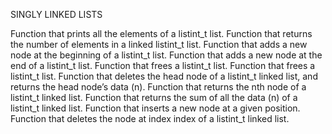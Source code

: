 SINGLY LINKED LISTS

Function that prints all the elements of a listint_t list.
Function that returns the number of elements in a linked listint_t list.
Function that adds a new node at the beginning of a listint_t list.
Function that adds a new node at the end of a listint_t list.
Function that frees a listint_t list.
Function that frees a listint_t list.
Function that deletes the head node of a listint_t linked list, and returns the head node’s data (n).
Function that returns the nth node of a listint_t linked list.
Function that returns the sum of all the data (n) of a listint_t linked list.
Function that inserts a new node at a given position.
Function that deletes the node at index index of a listint_t linked list.
